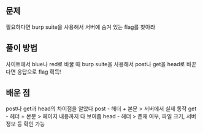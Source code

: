 ## 문제
필요하다면 burp suite을 사용해서 서버에 숨겨 있는 flag를 찾아라

## 풀이 방법
사이트에서 blue나 red로 바꿀 때 burp suite을 사용해서 post나 get을 head로 바꾼다면 응답으로 flag 획득!

## 배운 점
post나 get과 head의 차이점을 알았다
post - 헤더 + 본문 > 서버에서 실제 동작
get - 헤더 + 본문 > 페이지 내용까지 다 보여줌 
head - 헤더 > 존재 여부, 파일 크기, 서버 정보 등 확인 가능
